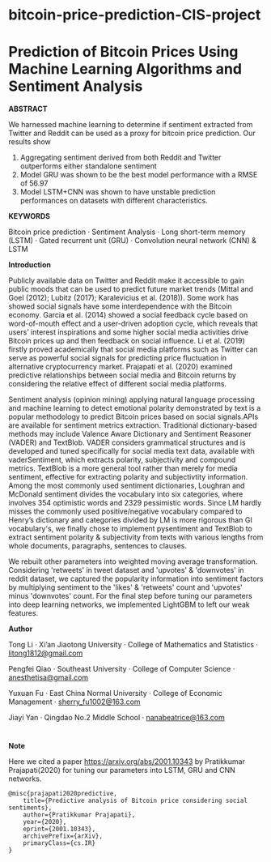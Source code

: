 # bitcoin-price-prediction-CIS-project
# Prediction of Bitcoin Prices Using Machine Learning Algorithms and Sentiment Analysis

**ABSTRACT**

We harnessed machine learning to determine if sentiment extracted from Twitter and Reddit can be used as a proxy
for bitcoin price prediction. Our results show 
1) Aggregating sentiment derived from both Reddit and Twitter outperforms either standalone sentiment 
2) Model GRU was shown to be the best model performance with a RMSE of 56.97 
3) Model LSTM+CNN was shown to have unstable prediction performances on datasets with different characteristics.

**KEYWORDS**

Bitcoin price prediction · Sentiment Analysis · Long short-term memory (LSTM) · Gated recurrent unit (GRU) · 
Convolution neural network (CNN) & LSTM


**Introduction**

Publicly available data on Twitter and Reddit make it accessible to gain public moods that can be used to predict
future market trends (Mittal and Goel (2012); Lubitz (2017); Karalevicius et al. (2018)). Some work has showed social
signals have some interdependence with the Bitcoin economy. Garcia et al. (2014) showed a social feedback cycle based on
word-of-mouth effect and a user-driven adoption cycle, which reveals that users’ interest inspirations and some higher social
media activities drive Bitcoin prices up and then feedback on social influence. Li et al. (2019) firstly proved academically
that social media platforms such as Twitter can serve as powerful social signals for predicting price fluctuation in
alternative cryptocurrency market. Prajapati et al. (2020) examined predictive relationships between social media and
Bitcoin returns by considering the relative effect of different social media platforms.

Sentiment analysis (opinion mining) applying natural language processing and machine learning to detect emotional polarity
demonstrated by text is a popular methodology to predict Bitcoin prices based on social signals.APIs are available for sentiment
metrics extraction. Traditional dictionary-based methods may include Valence Aware Dictionary and Sentiment Reasoner (VADER) 
and TextBlob. VADER considers grammatical structures and is developed and tuned specifically for social media text data, 
available with vaderSentiment, which extracts polarity, subjectivity and compound metrics. TextBlob is a more general tool 
rather than merely for media sentiment, effective for extracting polarity and subjectivtity information. Among the most commonly 
used sentiment dictionaries, Loughran and McDonald sentiment divides the vocabulary into six categories, where involves 354 
optimistic words and 2329 pessimistic words. Since LM hardly misses the commonly used positive/negative vocabulary compared to
Henry’s dictionary and categories divided by LM is more rigorous than GI vocabulary's, we finally chose to implement pysentiment 
and TextBlob to extract sentiment polarity & subjectivity from texts with various lengths from whole documents, paragraphs, 
sentences to clauses. 

We rebuilt other parameters into weighted moving average transformation. Considering 'retweets' in tweet dataset 
and 'upvotes' & 'downvotes' in reddit dataset, we captured the popularity information into sentiment factors by multiplying sentiment 
to the 'likes' & 'retweets' count and 'upvotes' minus 'downvotes' count. For the final step before tuning our parameters into 
deep learning networks, we implemented LightGBM to left our weak features. 


**Author**

Tong Li · Xi’an Jiaotong University · College of Mathematics and Statistics · litong1812@gmail.com

Pengfei Qiao · Southeast University · College of Computer Science · anesthetisa@gmail.com

Yuxuan Fu · East China Normal University · College of Economic Management · sherry_fu1002@163.com

Jiayi Yan · Qingdao No.2 Middle School · nanabeatrice@163.com

#
**Note**

Here we cited a paper https://arxiv.org/abs/2001.10343 by Pratikkumar Prajapati(2020) for tuning our parameters into LSTM, GRU and 
CNN networks. 

```
@misc{prajapati2020predictive,
    title={Predictive analysis of Bitcoin price considering social sentiments},
    author={Pratikkumar Prajapati},
    year={2020},
    eprint={2001.10343},
    archivePrefix={arXiv},
    primaryClass={cs.IR}
}
```
#
